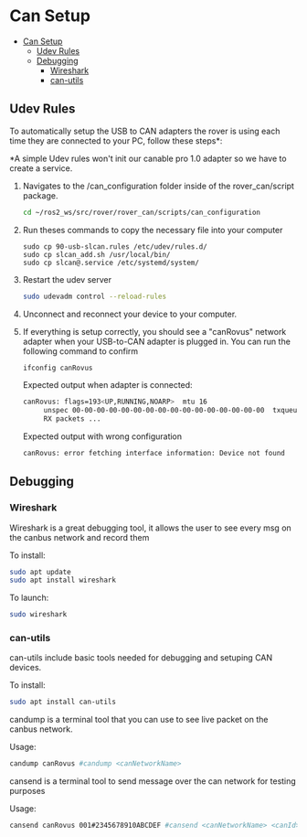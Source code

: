 # Can Setup

- [Can Setup](#can-setup)
  - [Udev Rules](#udev-rules)
  - [Debugging](#debugging)
    - [Wireshark](#wireshark)
    - [can-utils](#can-utils)

## Udev Rules

To automatically setup the USB to CAN adapters the rover is using each time they are connected to your PC, follow these steps\*:

\*A simple Udev rules won't init our canable pro 1.0 adapter so we have to create a service.

1. Navigates to the /can_configuration folder inside of the rover_can/script package.

   ```Bash
   cd ~/ros2_ws/src/rover/rover_can/scripts/can_configuration
   ```

2. Run theses commands to copy the necessary file into your computer

   ```udev
   sudo cp 90-usb-slcan.rules /etc/udev/rules.d/
   sudo cp slcan_add.sh /usr/local/bin/
   sudo cp slcan@.service /etc/systemd/system/
   ```

3. Restart the udev server

   ```Bash
   sudo udevadm control --reload-rules
   ```

4. Unconnect and reconnect your device to your computer.

5. If everything is setup correctly, you should see a "canRovus" network adapter when your USB-to-CAN adapter is plugged in. You can run the following command to confirm

   ```Bash
   ifconfig canRovus
   ```

   Expected output when adapter is connected:

   ```Bash
   canRovus: flags=193<UP,RUNNING,NOARP>  mtu 16
        unspec 00-00-00-00-00-00-00-00-00-00-00-00-00-00-00-00  txqueuelen 1000  (UNSPEC)
        RX packets ...
   ```

   Expected output with wrong configuration

   ```bash
   canRovus: error fetching interface information: Device not found
   ```

## Debugging

### Wireshark

Wireshark is a great debugging tool, it allows the user to see every msg on the canbus network and record them

To install:

```bash
sudo apt update
sudo apt install wireshark
```

To launch:

```Bash
sudo wireshark
```

### can-utils

can-utils include basic tools needed for debugging and setuping CAN devices.

To install:

```bash
sudo apt install can-utils
```

candump is a terminal tool that you can use to see live packet on the canbus network.

Usage:

```bash
candump canRovus #candump <canNetworkName>
```

cansend is a terminal tool to send message over the can network for testing purposes

Usage:

```bash
cansend canRovus 001#2345678910ABCDEF #cansend <canNetworkName> <canId>#<canData (max 8 bytes)>
```
